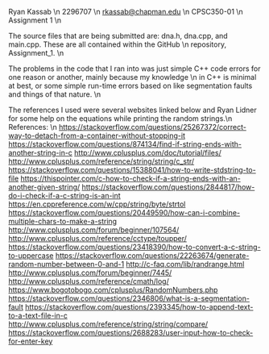 Ryan Kassab \n
2296707 \n
rkassab@chapman.edu \n
CPSC350-01 \n
Assignment 1 \n

The source files that are being submitted are: dna.h, dna.cpp, and main.cpp. These are all contained within the GitHub \n
repository, Assignment_1. \n

The problems in the code that I ran into was just simple C++ code errors for one reason or another, mainly because my knowledge \n 
in C++ is minimal at best, or some simple run-time errors based on like segmentation faults and things of that nature. \n

The references I used were several websites linked below and Ryan Lidner for some help on the equations while printing the 
random strings.\n
References: \n
https://stackoverflow.com/questions/25267372/correct-way-to-detach-from-a-container-without-stopping-it
https://stackoverflow.com/questions/874134/find-if-string-ends-with-another-string-in-c
http://www.cplusplus.com/doc/tutorial/files/
http://www.cplusplus.com/reference/string/string/c_str/
https://stackoverflow.com/questions/15388041/how-to-write-stdstring-to-file
https://thispointer.com/c-how-to-check-if-a-string-ends-with-an-another-given-string/
https://stackoverflow.com/questions/2844817/how-do-i-check-if-a-c-string-is-an-int
https://en.cppreference.com/w/cpp/string/byte/strtol
https://stackoverflow.com/questions/20449590/how-can-i-combine-multiple-chars-to-make-a-string
http://www.cplusplus.com/forum/beginner/107564/
http://www.cplusplus.com/reference/cctype/toupper/
https://stackoverflow.com/questions/23418390/how-to-convert-a-c-string-to-uppercase
https://stackoverflow.com/questions/22263674/generate-random-number-between-0-and-1
http://c-faq.com/lib/randrange.html
http://www.cplusplus.com/forum/beginner/7445/
http://www.cplusplus.com/reference/cmath/log/
https://www.bogotobogo.com/cplusplus/RandomNumbers.php
https://stackoverflow.com/questions/2346806/what-is-a-segmentation-fault
https://stackoverflow.com/questions/2393345/how-to-append-text-to-a-text-file-in-c
http://www.cplusplus.com/reference/string/string/compare/
https://stackoverflow.com/questions/2688283/user-input-how-to-check-for-enter-key
